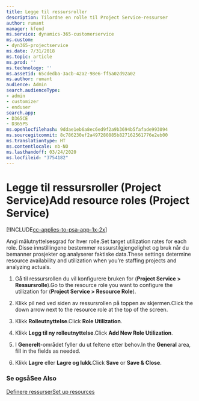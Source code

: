 ```yaml
---
title: Legge til ressursroller
description: Tilordne en rolle til Project Service-ressurser
author: rumant
manager: kfend
ms.service: dynamics-365-customerservice
ms.custom:
- dyn365-projectservice
ms.date: 7/31/2018
ms.topic: article
ms.prod: ''
ms.technology: ''
ms.assetid: 65cdedba-3acb-42a2-98e6-ff5a02d92a02
ms.author: rumant
audience: Admin
search.audienceType:
- admin
- customizer
- enduser
search.app:
- D365CE
- D365PS
ms.openlocfilehash: 9ddae1eb6a8ec6ed9f2a9b3694b5fafade993094
ms.sourcegitcommit: 8c786230ef2a497280885b827162561776e2eb00
ms.translationtype: HT
ms.contentlocale: nb-NO
ms.lasthandoff: 03/24/2020
ms.locfileid: "3754182"
---
```

# <a name="add-resource-roles-project-service"></a><span data-ttu-id="c4786-103">Legge til ressursroller (Project Service)</span><span class="sxs-lookup"><span data-stu-id="c4786-103">Add resource roles (Project Service)</span></span>

[!INCLUDE[cc-applies-to-psa-app-1x-2x](../includes/cc-applies-to-psa-app-1x-2x.md)]

<span data-ttu-id="c4786-104">Angi målutnyttelsesgrad for hver rolle.</span><span class="sxs-lookup"><span data-stu-id="c4786-104">Set target utilization rates for each role.</span></span> <span data-ttu-id="c4786-105">Disse innstillingene bestemmer ressurstilgjengelighet og bruk når du bemanner prosjekter og analyserer faktiske data.</span><span class="sxs-lookup"><span data-stu-id="c4786-105">These settings determine resource availability and utilization when you’re staffing projects and analyzing actuals.</span></span>  
  
1.  <span data-ttu-id="c4786-106">Gå til ressursrollen du vil konfigurere bruken for (**Project Service > Ressursrolle**).</span><span class="sxs-lookup"><span data-stu-id="c4786-106">Go to the resource role you want to configure the utilization for (**Project Service > Resource Role**).</span></span>  
  
2.  <span data-ttu-id="c4786-107">Klikk pil ned ved siden av ressursrollen på toppen av skjermen.</span><span class="sxs-lookup"><span data-stu-id="c4786-107">Click the down arrow next to the resource role at the top of the screen.</span></span>  
  
3.  <span data-ttu-id="c4786-108">Klikk **Rolleutnyttelse**.</span><span class="sxs-lookup"><span data-stu-id="c4786-108">Click **Role Utilization**.</span></span>  
  
4.  <span data-ttu-id="c4786-109">Klikk **Legg til ny rolleutnyttelse**.</span><span class="sxs-lookup"><span data-stu-id="c4786-109">Click **Add New Role Utilization**.</span></span>  
  
5.  <span data-ttu-id="c4786-110">I **Generelt**-området fyller du ut feltene etter behov.</span><span class="sxs-lookup"><span data-stu-id="c4786-110">In the **General** area, fill in the fields as needed.</span></span>  
  
6.  <span data-ttu-id="c4786-111">Klikk **Lagre** eller **Lagre og lukk**.</span><span class="sxs-lookup"><span data-stu-id="c4786-111">Click **Save** or **Save & Close**.</span></span>  
  
### <a name="see-also"></a><span data-ttu-id="c4786-112">Se også</span><span class="sxs-lookup"><span data-stu-id="c4786-112">See Also</span></span>  
 [<span data-ttu-id="c4786-113">Definere ressurser</span><span class="sxs-lookup"><span data-stu-id="c4786-113">Set up resources</span></span>](../project-service/set-up-resources.md)
